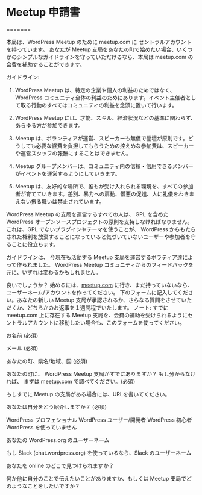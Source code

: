 <!-- # Meetup Interest Form -->
# Meetup 申請書 

=======

<!-- We have a central account at meetup.com for WordPress meetups. If you’d like to start a meetup group in your city, we’ll cover the meetup.com dues if you promise to stick to a few simple guidelines with the meetup group:-->
本局は、WordPress Meetup のために meetup.com に セントラルアカウントを持っています。 あなたが Meetup 支局をあなたの町で始めたい場合、いくつかのシンプルなガイドラインを守っていただけるなら、本局は meetup.com の会費を補助することができます。

ガイドライン: 
<!-- 1.  WordPress Meetups are for the benefit of the WordPress community as a whole, not specific businesses or individuals. All actions that I take as an organizer are with the best interest of the community in mind.-->
1. WordPress Meetup は、特定の企業や個人の利益のためではなく、 WordPress コミュニティ全体の利益のためにあります。イベント主催者として取る行動のすべてはコミュニティの利益を念頭に置いて行います。
<!--2.  Membership in the local meetup group is open to all who wish to join, regardless of ability, skill, financial status or any other criteria.-->
2. WordPress Meetup には、才能、スキル、経済状況などの基準に関わらず、あらゆる方が参加できます。
<!-- 3.  Meetups are volunteer-run with volunteer speakers. In cases where a modest attendance fee might be necessary, this fee should only cover the costs of the meetup and shouldn’t be used to pay speakers or organizers.-->
3. Meetup は、ボランティアが運営、スピーカーも無償で登壇が原則です。どうしても必要な経費を負担してもらうための控えめな参加費は、スピーカーや運営スタッフの報酬にすることはできません。
<!-- 4.  Meetup groups allow events to be organized by any reliable/trusted member of the community.-->
4. Meetup グループメンバーは、コミュニティ内の信頼・信用できるメンバーがイベントを運営するようにしていきます。
<!-- 5.  Meetups are welcoming places where everyone works to foster an accepting environment which is free of discrimination, incitement to violence, promotion of hate, and general jerk-like behavior.-->
5. Meetup は、友好的な場所で、誰もが受け入れられる環境を、すべての参加者が育てていきます。差別、暴力への扇動、憎悪の促進、人に礼儀をわきまえない振る舞いは禁止されています。
<!-- We also ask everyone that organizes WordPress Chapter Meetup to uphold the principles of the WordPress open source project, including the GPL. This helps protect the user/attendee, who might not realize that by using a non-GPL plugin or theme, they are giving away the rights that WordPress provides them.-->
WordPress Meetup の支局を運営するすべての人は、 GPL を含めた WordPress オープンソースプロジェクトの原則を支持しなければなりません。これは、GPL でないプラグインやテーマを使うことが、 WordPress からもたらされた権利を放棄することになっていると気づいていないユーザーや参加者を守ることに役立ちます。
<!-- These guidelines were created by volunteers active in current meetup groups. They may change over time based on feedback from the WordPress meetup community.-->
ガイドラインは、 今現在も活動する Meetup 支局を運営するボラティア達によって作られました。 WordPress Meetup コミュニティからのフィードバックを元に、いずれは変わるかもしれません。

<!-- Sound good? To get started, go to [meetup.com](http://meetup.com) and create a username/account for yourself if you don’t already have one. Fill in the form below, and we’ll get back to you within a week to either confirm your new meetup group or ask some additional questions. Note: you can also use this form if you have an existing WordPress meetup group on meetup.com would like to transfer it to the central account so you don’t have to pay dues anymore.-->
良いでしょうか？
始めるには、[meetup.com](http://meetup.com) に行き、まだ持っていないなら、ユーザーネーム/アカウントを作ってください。
下のフォームに記入してください。あなたの新しい Meetup 支局が承認されるか、さらなる質問をさせていただくか、どちらかのお返事を１週間程でいたします。
ノート: すでに meetup.com 上に存在する Meetup 支局を、会費の補助を受けられるようにセントラルアカウントに移動したい場合も、このフォームを使ってください。

<!-- Name(required) -->
お名前 (必須)

<!-- Email(required) -->
メール (必須)

<!-- Your City, State/Province, and Country(required) -->
あなたの町、県名/地域、国 (必須)

<!-- Is there already a WordPress meetup group in your city? If you don't know, please check meetup.com first.(required) Nope no current meetup group Yes it's the meetup I run now Yes but I want to do a different kind of meetup -->
あなたの町に、 WordPress Meetup 支局がすでにありますか？ もし分からなければ、 まずは meetup.com で調べてください。(必須)

<!-- If there's an existing meetup.com group, please provide the URL. -->
もしすでに Meetup の支局がある場合には、URLを書いてください。

<!-- How would you describe yourself?(required) WordPress professional Current WordPress user or developer New to WordPress I don't use WordPress -->
あなたは自分をどう紹介しますか？ (必須) 

<!-- 答えは選択式 -->
WordPress プロフェショナル
WordPress ユーザー/開発者
WordPress 初心者
WordPress を使っていません

<!-- Your WordPress.org username -->
あなたの WordPress.org のユーザーネーム

<!-- Slack username, if you use Slack (chat.wordpress.org) -->
もし Slack (chat.wordpress.org) を使っているなら、Slack のユーザーネーム

<!-- Where can we find you online? -->
あなたを online のどこで見つけられますか？

<!-- Anything you'd like to tell us about yourself or what you hope to do with a meetup group? -->
何か他に自分のことで伝えたいことがありますか、もしくは Meetup 支局でどのようなことをしたいですか？
